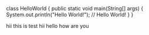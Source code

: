 class HelloWorld {
    public static void main(String[] args) {
        System.out.println("Hello World!"); 
        // Hello World!
    }
}


hii this is test
hii hello
how are you
